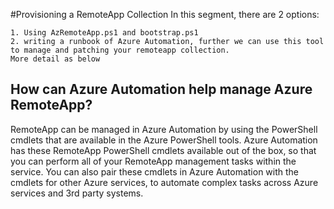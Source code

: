 #Provisioning a RemoteApp Collection
In this segment, there are 2 options:

    1. Using AzRemoteApp.ps1 and bootstrap.ps1 
    2. writing a runbook of Azure Automation, further we can use this tool to manage and patching your remoteapp collection.
    More detail as below


## How can Azure Automation help manage Azure RemoteApp?

  RemoteApp can be managed in Azure Automation by using the PowerShell cmdlets that are available in the Azure PowerShell tools. 
  Azure Automation has these RemoteApp PowerShell cmdlets available out of the box, so that you can perform all of your RemoteApp management tasks within the service. 
  You can also pair these cmdlets in Azure Automation with the cmdlets for other Azure services, to automate complex tasks across Azure services and 3rd party systems.

